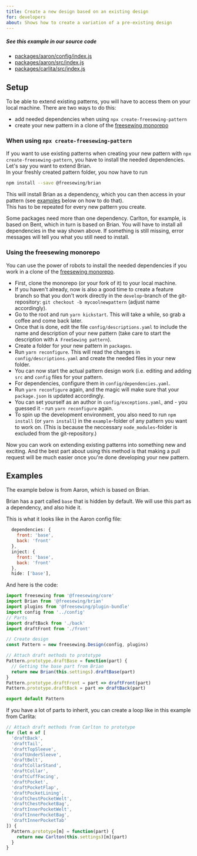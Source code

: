 ```yaml
---
title: Create a new design based on an existing design
for: developers
about: Shows how to create a variation of a pre-existing design
---
```


<Note>

##### See this example in our source code

- [packages/aaron/config/index.js](https://github.com/freesewing/freesewing/blob/72f34101792bda4d8e553c3479daa63cb461f3c5/packages/aaron/config/index.js#L34)
- [packages/aaron/src/index.js](https://github.com/freesewing/freesewing/blob/72f34101792bda4d8e553c3479daa63cb461f3c5/packages/aaron/src/index.js#L2)
- [packages/carlita/src/index.js](https://github.com/freesewing/freesewing/blob/8474477911daed3c383700ab29c9565883f16d66/packages/carlita/src/index.js#L25)

</Note>

## Setup

To be able to extend existing patterns, you will have to access them on your local machine. There are two ways to do this:

- add needed dependencies when using `npx create-freesewing-pattern`
- create your new pattern in a clone of the [freesewing monorepo](https://github.com/freesewing/freesewing)

### When using `npx create-freesewing-pattern`

If you want to use existing patterns when creating your new pattern with `npx create-freesewing-pattern`, you have to install the needed dependencies.\
Let's say you want to extend Brian.\
In your freshly created pattern folder, you now have to run

```bash
npm install --save @freesewing/brian
```

This will install Brian as a dependency, which you can then access in your pattern (see [examples](/howtos/code/extend-pattern/#examples) below on how to do that).\
This has to be repeated for every new pattern you create.

<Tip>

Some packages need more than one dependency. Carlton, for example, is based on Bent, which in turn is based on Brian. You will have to install all dependencies in the way shown above. If something is still missing, error messages will tell you what you still need to install.

</Tip>

### Using the freesewing monorepo

You can use the power of robots to install the needed dependencies if you work in a clone of the [freesewing monorepo](https://github.com/freesewing/freesewing).

- First, clone the monorepo (or your fork of it) to your local machine.
- If you haven't already, now is also a good time to create a feature branch so that you don't work directly in the `develop`-branch of the git-repository: `git checkout -b mycoolnewpattern` (adjust name accordingly).
- Go to the root and run `yarn kickstart`. This will take a while, so grab a coffee and come back later.
- Once that is done, edit the file `config/descriptions.yaml` to include the name and description of your new pattern (take care to start the description with `A FreeSewing pattern`).
- Create a folder for your new pattern in `packages`.
- Run `yarn reconfigure`. This will read the changes in `config/descriptions.yaml` and create the needed files in your new folder.
- You can now start the actual pattern design work (i.e. editing and adding `src` and `config` files for your pattern.
- For dependencies, configure them in `config/dependencies.yaml`.
- Run `yarn reconfigure` again, and the magic will make sure that your `package.json` is updated accordingly.
- You can set yourself as an author in `config/exceptions.yaml`, and - you guessed it - run `yarn reconfigure` again.
- To spin up the development environment, you also need to run `npm install` (or `yarn install`) in the `example`-folder of any pattern you want to work on. (This is because the neccessary `node_modules`-folder is excluded from the git-repository.)

Now you can work on extending existing patterns into something new and exciting. And the best part about using this method is that making a pull request will be much easier once you're done developing your new pattern.

## Examples

The example below is from Aaron, which is based on Brian.

Brian has a part called `base` that is hidden by default.
We will use this part as a dependency, and also hide it.

This is what it looks like in the Aaron config file:

```js
  dependencies: {
    front: 'base',
    back: 'front'
  },
  inject: {
    front: 'base',
    back: 'front'
  },
  hide: ['base'],
```

And here is the code:

```js
import freesewing from '@freesewing/core'
import Brian from '@freesewing/brian'
import plugins from '@freesewing/plugin-bundle'
import config from '../config'
// Parts
import draftBack from './back'
import draftFront from './front'

// Create design
const Pattern = new freesewing.Design(config, plugins)

// Attach draft methods to prototype
Pattern.prototype.draftBase = function(part) {
  // Getting the base part from Brian
  return new Brian(this.settings).draftBase(part)
}
Pattern.prototype.draftFront = part => draftFront(part)
Pattern.prototype.draftBack = part => draftBack(part)

export default Pattern
```

If you have a lot of parts to inherit, you can create a loop like in this
example from Carlita:

```js
// Attach draft methods from Carlton to prototype
for (let m of [
  'draftBack',
  'draftTail',
  'draftTopSleeve',
  'draftUnderSleeve',
  'draftBelt',
  'draftCollarStand',
  'draftCollar',
  'draftCuffFacing',
  'draftPocket',
  'draftPocketFlap',
  'draftPocketLining',
  'draftChestPocketWelt',
  'draftChestPocketBag',
  'draftInnerPocketWelt',
  'draftInnerPocketBag',
  'draftInnerPocketTab'
]) {
  Pattern.prototype[m] = function(part) {
    return new Carlton(this.settings)[m](part)
  }
}
```

